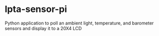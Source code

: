 # lpta-sensor-pi
Python application to poll an ambient light, temperature, and barometer sensors and display it to a 20X4 LCD
